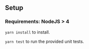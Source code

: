 ## Setup

### Requirements: NodeJS > 4

`yarn install` to install.

`yarn test` to run the provided unit tests.
